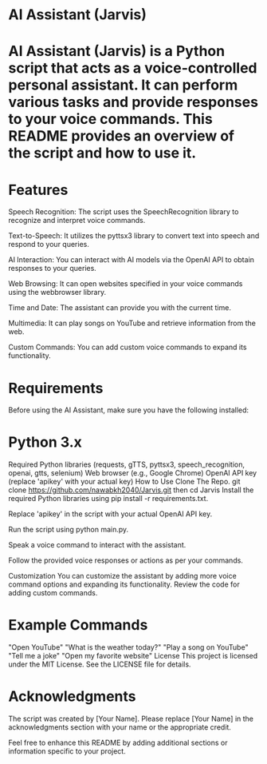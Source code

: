 # AI Assistant (Jarvis)
# AI Assistant (Jarvis) is a Python script that acts as a voice-controlled personal assistant. It can perform various tasks and provide responses to your voice commands. This README provides an overview of the script and how to use it.

# Features
Speech Recognition: The script uses the SpeechRecognition library to recognize and interpret voice commands.

Text-to-Speech: It utilizes the pyttsx3 library to convert text into speech and respond to your queries.

AI Interaction: You can interact with AI models via the OpenAI API to obtain responses to your queries.

Web Browsing: It can open websites specified in your voice commands using the webbrowser library.

Time and Date: The assistant can provide you with the current time.

Multimedia: It can play songs on YouTube and retrieve information from the web.

Custom Commands: You can add custom voice commands to expand its functionality.

# Requirements
Before using the AI Assistant, make sure you have the following installed:

# Python 3.x
Required Python libraries (requests, gTTS, pyttsx3, speech_recognition, openai, gtts, selenium)
Web browser (e.g., Google Chrome)
OpenAI API key (replace 'apikey' with your actual key)
How to Use
Clone The Repo. 
  git clone https://github.com/nawabkh2040/Jarvis.git
then 
  cd Jarvis
Install the required Python libraries using
  pip install -r requirements.txt.

Replace 'apikey' in the script with your actual OpenAI API key.

Run the script using
  python main.py.

Speak a voice command to interact with the assistant.

Follow the provided voice responses or actions as per your commands.

Customization
You can customize the assistant by adding more voice command options and expanding its functionality. Review the code for adding custom commands.

# Example Commands
"Open YouTube"
"What is the weather today?"
"Play a song on YouTube"
"Tell me a joke"
"Open my favorite website"
License
This project is licensed under the MIT License. See the LICENSE file for details.

# Acknowledgments
The script was created by [Your Name].
Please replace [Your Name] in the acknowledgments section with your name or the appropriate credit.

Feel free to enhance this README by adding additional sections or information specific to your project.

